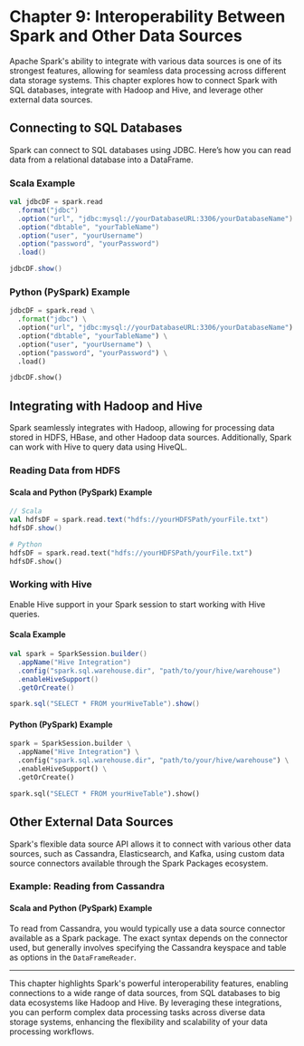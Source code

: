 # Chapter 9: Interoperability Between Spark and Other Data Sources

Apache Spark's ability to integrate with various data sources is one of its strongest features, allowing for seamless data processing across different data storage systems. This chapter explores how to connect Spark with SQL databases, integrate with Hadoop and Hive, and leverage other external data sources.

## Connecting to SQL Databases

Spark can connect to SQL databases using JDBC. Here’s how you can read data from a relational database into a DataFrame.

### Scala Example

```scala
val jdbcDF = spark.read
  .format("jdbc")
  .option("url", "jdbc:mysql://yourDatabaseURL:3306/yourDatabaseName")
  .option("dbtable", "yourTableName")
  .option("user", "yourUsername")
  .option("password", "yourPassword")
  .load()

jdbcDF.show()
```

### Python (PySpark) Example

```python
jdbcDF = spark.read \
  .format("jdbc") \
  .option("url", "jdbc:mysql://yourDatabaseURL:3306/yourDatabaseName") \
  .option("dbtable", "yourTableName") \
  .option("user", "yourUsername") \
  .option("password", "yourPassword") \
  .load()

jdbcDF.show()
```

## Integrating with Hadoop and Hive

Spark seamlessly integrates with Hadoop, allowing for processing data stored in HDFS, HBase, and other Hadoop data sources. Additionally, Spark can work with Hive to query data using HiveQL.

### Reading Data from HDFS

#### Scala and Python (PySpark) Example

```scala
// Scala
val hdfsDF = spark.read.text("hdfs://yourHDFSPath/yourFile.txt")
hdfsDF.show()
```

```python
# Python
hdfsDF = spark.read.text("hdfs://yourHDFSPath/yourFile.txt")
hdfsDF.show()
```

### Working with Hive

Enable Hive support in your Spark session to start working with Hive queries.

#### Scala Example

```scala
val spark = SparkSession.builder()
  .appName("Hive Integration")
  .config("spark.sql.warehouse.dir", "path/to/your/hive/warehouse")
  .enableHiveSupport()
  .getOrCreate()

spark.sql("SELECT * FROM yourHiveTable").show()
```

#### Python (PySpark) Example

```python
spark = SparkSession.builder \
  .appName("Hive Integration") \
  .config("spark.sql.warehouse.dir", "path/to/your/hive/warehouse") \
  .enableHiveSupport() \
  .getOrCreate()

spark.sql("SELECT * FROM yourHiveTable").show()
```

## Other External Data Sources

Spark's flexible data source API allows it to connect with various other data sources, such as Cassandra, Elasticsearch, and Kafka, using custom data source connectors available through the Spark Packages ecosystem.

### Example: Reading from Cassandra

#### Scala and Python (PySpark) Example

To read from Cassandra, you would typically use a data source connector available as a Spark package. The exact syntax depends on the connector used, but generally involves specifying the Cassandra keyspace and table as options in the `DataFrameReader`.

---

This chapter highlights Spark's powerful interoperability features, enabling connections to a wide range of data sources, from SQL databases to big data ecosystems like Hadoop and Hive. By leveraging these integrations, you can perform complex data processing tasks across diverse data storage systems, enhancing the flexibility and scalability of your data processing workflows.
